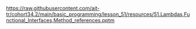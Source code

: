 https://raw.githubusercontent.com/ait-tr/cohort34.2/main/basic_programming/lesson_51/resources/51.Lambdas,Functional_Interfaces,Method_references.pptm